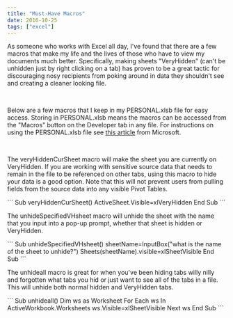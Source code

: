 ```yaml
---
title: "Must-Have Macros"
date: 2016-10-25
tags: ["excel"]
---
```


<p>As someone who works with Excel all day, I've found that there are a few macros that make my life and the lives of those who have to view my documents much better. Specifically, making sheets "VeryHidden" (can't be unhidden just by right clicking on a tab) has proven to be a great tactic for discouraging nosy recipients from poking around in data they shouldn't see and creating a cleaner looking file.</p>
</br>
<p>Below are a few macros that I keep in my PERSONAL.xlsb file for easy access. Storing in PERSONAL.xlsb means the macros can be accessed from the "Macros" button on the Developer tab in any file. For instructions on using the PERSONAL.xlsb file see <a href="https://support.office.com/en-us/article/Copy-your-macros-to-a-Personal-Macro-Workbook-aa439b90-f836-4381-97f0-6e4c3f5ee566?ui=en-US&rs=en-US&ad=US" target="_blank">this article</a> from Microsoft.</p>
</br>
<p>The veryHiddenCurSheet macro will make the sheet you are currently on VeryHidden. If you are working with sensitive source data that needs to remain in the file to be referenced on other tabs, using this macro to hide your data is a good option. Note that this will not prevent users from pulling fields from the source data into any visible Pivot Tables.</p>
```
Sub veryHiddenCurSheet()
    ActiveSheet.Visible=xlVeryHidden
End Sub
```
</br>
<p>The unhideSpecifiedVHsheet macro will unhide the sheet with the name that you input into a pop-up prompt, whether that sheet is hidden or VeryHidden.</p>
```
Sub unhideSpecifiedVHsheet()
    sheetName=InputBox("what is the name of the sheet to unhide?")
    Sheets(sheetName).visible=xlSheetVisible
End Sub
```
</br>
<p>The unhideall macro is great for when you've been hiding tabs willy nilly and forgotten what tabs you hid or just want to see all of the tabs in a file. This will unhide both normal hidden and VeryHidden tabs.</p>
```
Sub unhideall()
    Dim ws as Worksheet
    For Each ws In ActiveWorkbook.Worksheets
        ws.Visible=xlSheetVisible
    Next ws
End Sub
```